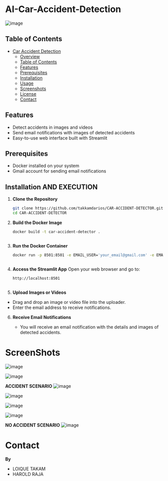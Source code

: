 # AI-Car-Accident-Detection

![image](https://github.com/takkamdarios/CAR-ACCIDENT-DETECTOR/assets/53516925/495e7e92-e06b-4f31-a195-64dde7abd296)

## Table of Contents

- [Car Accident Detection](#car-accident-detection)
  - [Overview](#overview)
  - [Table of Contents](#table-of-contents)
  - [Features](#features)
  - [Prerequisites](#prerequisites)
  - [Installation](#installation)
  - [Usage](#usage)
  - [Screenshots](#screenshots)
  - [License](#license)
  - [Contact](#contact)

 
## Features

- Detect accidents in images and videos
- Send email notifications with images of detected accidents
- Easy-to-use web interface built with Streamlit


## Prerequisites

- Docker installed on your system
- Gmail account for sending email notifications

## Installation AND EXECUTION

1. **Clone the Repository**

   ```bash
   git clone https://github.com/takkamdarios/CAR-ACCIDENT-DETECTOR.git
   cd CAR-ACCIDENT-DETECTOR


2. **Build the Docker Image**

   ```bash
   docker build -t car-accident-detector .



3. **Run the Docker Container**

   ```bash
   docker run -p 8501:8501 -e EMAIL_USER='your_email@gmail.com' -e EMAIL_PASSWORD='your_app_password' car-accident-detector



4. **Access the Streamlit App**
  Open your web browser and go to:
   ```bash
   http://localhost:8501



5. **Upload Images or Videos**
   
  - Drag and drop an image or video file into the uploader.
  - Enter the email address to receive notifications.


 
6. **Receive Email Notifications**

   - You will receive an email notification with the details and images of detected accidents.


# ScreenShots
![image](https://github.com/takkamdarios/CAR-ACCIDENT-DETECTOR/assets/53516925/2d73e36f-bc3b-474a-ae2f-50806ff6343c)

![image](https://github.com/takkamdarios/CAR-ACCIDENT-DETECTOR/assets/53516925/59216905-9768-4bbb-aedd-234260c846c6)


**ACCIDENT SCENARIO**
![image](https://github.com/takkamdarios/CAR-ACCIDENT-DETECTOR/assets/53516925/1d0ad8a1-fd27-4484-a536-552ba7532141)

![image](https://github.com/takkamdarios/CAR-ACCIDENT-DETECTOR/assets/53516925/eefc5abf-f307-48c9-9950-45afbf999ca0)

![image](https://github.com/takkamdarios/CAR-ACCIDENT-DETECTOR/assets/53516925/ce81beb3-2ef3-4c7d-aac1-6c242ea2323e)

![image](https://github.com/takkamdarios/CAR-ACCIDENT-DETECTOR/assets/53516925/9f891b3f-ad65-4e16-9395-f0eb59a1814b)


**NO ACCIDENT SCENARIO**
![image](https://github.com/takkamdarios/CAR-ACCIDENT-DETECTOR/assets/53516925/e49674ab-beff-4006-b064-c277e09f455e)


# Contact
**By**
- LOIQUE TAKAM
- HAROLD RAJA
  
   
